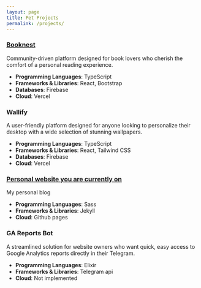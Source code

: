 ```yaml
---
layout: page
title: Pet Projects
permalink: /projects/
---
```


### [Booknest](https://www.booknest.club)

Сommunity-driven platform designed for book lovers who cherish the comfort of a personal reading experience.

- **Programming Languages**: TypeScript
- **Frameworks & Libraries**: React, Bootstrap
- **Databases**: Firebase
- **Cloud**: Vercel

### Wallify

A user-friendly platform designed for anyone looking to personalize their desktop with a wide selection of stunning wallpapers.

- **Programming Languages**: TypeScript
- **Frameworks & Libraries**: React, Tailwind CSS
- **Databases**: Firebase
- **Cloud**: Vercel

### [Personal website you are currently on](https://l0s0s.github.io/)

My personal blog

- **Programming Languages**: Sass
- **Frameworks & Libraries**: Jekyll
- **Cloud**: Github pages

### GA Reports Bot

A streamlined solution for website owners who want quick, easy access to Google Analytics reports directly in their Telegram.

- **Programming Languages**: Elixir
- **Frameworks & Libraries**: Telegram api
- **Cloud**: Not implemented
